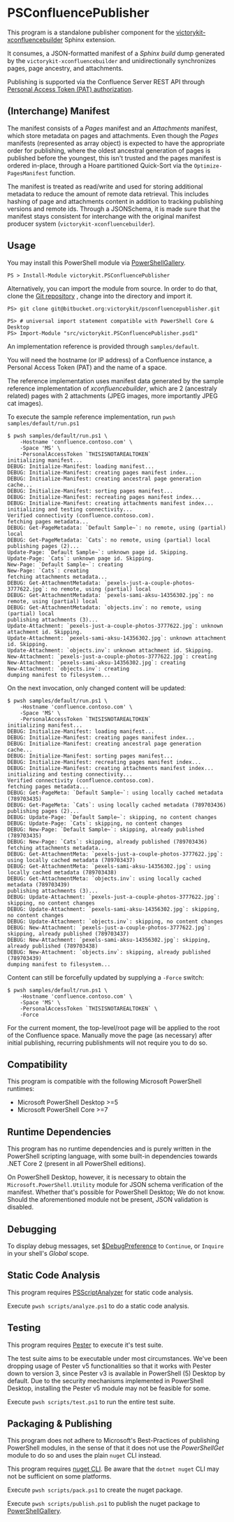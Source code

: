 # PSConfluencePublisher

This program is a standalone publisher component for the 
[victorykit-xconfluencebuilder](https://bitbucket.org/victorykit/xconfluencebuilder) 
Sphinx extension. 

It consumes, a JSON-formatted manifest of a *Sphinx build* dump generated by 
the `victorykit-xconfluencebuilder` and unidirectionally synchronizes 
pages, page ancestry, and attachments.

Publishing is supported via the Confluence Server REST API through 
[Personal Access Token (PAT) authorization](https://confluence.atlassian.com/enterprise/using-personal-access-tokens-1026032365.html).

## (Interchange) Manifest

The manifest consists of a *Pages* manifest and an *Attachments* manifest, which
store metadata on pages and attachments. Even though the *Pages* manifests 
(represented as array object) is expected to have the appropriate order for
publishing, where the oldest ancestral generation of pages is published before 
the youngest, this isn't trusted and the pages manifest is ordered in-place, 
through a Hoare partitioned Quick-Sort via the ``Optimize-PagesManifest`` 
function.

The manifest is treated as read/write and used for storing additional metadata
to reduce the amount of remote data retrieval. This includes hashing of page and
attachments content in addition to tracking publishing versions and remote ids.
Through a JSONSchema, it is made sure that the manifest stays consistent for
interchange with the original manifest producer system
(`victorykit-xconfluencebuilder`).

## Usage

You may install this PowerShell module via
[PowerShellGallery](https://www.powershellgallery.com/packages/victorykit.PSConfluencePublisher).

```
PS > Install-Module victorykit.PSConfluencePublisher
```

Alternatively, you can import the module from source. In order to do that, 
clone the 
[Git repository](https://bitbucket.org/victorykit/psconfluencepublisher/src)
, change into the directory and import it.

```
PS> git clone git@bitbucket.org:victorykit/psconfluencepublisher.git
```

```
PS> # universal import statement compatible with PowerShell Core & Desktop
PS> Import-Module "src/victorykit.PSConfluencePublisher.psd1"
```

An implementation reference is provided through `samples/default`.

You will need the hostname (or IP address) of a Confluence instance, a Personal
Access Token (PAT) and the name of a space.

The reference implementation uses manifest data generated by the sample 
reference implementation of *xconfluencebuilder*, which are 2 (ancestraly 
related) pages with 2 attachments (JPEG images, more importantly JPEG cat 
images).

To execute the sample reference implementation, run 
`pwsh samples/default/run.ps1`

```
$ pwsh samples/default/run.ps1 \
    -Hostname 'confluence.contoso.com' \
    -Space 'MS' \
    -PersonalAccessToken `THISISNOTAREALTOKEN`
initializing manifest...
DEBUG: Initialize-Manifest: loading manifest...
DEBUG: Initialize-Manifest: creating pages manifest index...
DEBUG: Initialize-Manifest: creating ancestral page generation cache...
DEBUG: Initialize-Manifest: sorting pages manifest...
DEBUG: Initialize-Manifest: recreating pages manifest index...
DEBUG: Initialize-Manifest: creating attachments manifest index...
initializing and testing connectivity...
Verified connectivity (confluence.contoso.com).                                                  
fetching pages metadata...
DEBUG: Get-PageMetadata: `Default Sample~`: no remote, using (partial) local                   
DEBUG: Get-PageMetadata: `Cats`: no remote, using (partial) local                              
publishing pages (2)...
Update-Page: `Default Sample~`: unknown page id. Skipping.
Update-Page: `Cats`: unknown page id. Skipping.
New-Page: `Default Sample~`: creating
New-Page: `Cats`: creating                                                                     
fetching attachments metadata...                                                               
DEBUG: Get-AttachmentMetadata: `pexels-just-a-couple-photos-3777622.jpg`: no remote, using (partial) local
DEBUG: Get-AttachmentMetadata: `pexels-sami-aksu-14356302.jpg`: no remote, using (partial) local
DEBUG: Get-AttachmentMetadata: `objects.inv`: no remote, using (partial) local                 
publishing attachments (3)...
Update-Attachment: `pexels-just-a-couple-photos-3777622.jpg`: unknown attachment id. Skipping.
Update-Attachment: `pexels-sami-aksu-14356302.jpg`: unknown attachment id. Skipping.
Update-Attachment: `objects.inv`: unknown attachment id. Skipping.
New-Attachment: `pexels-just-a-couple-photos-3777622.jpg`: creating
New-Attachment: `pexels-sami-aksu-14356302.jpg`: creating                                      
New-Attachment: `objects.inv`: creating                                                        
dumping manifest to filesystem...
```

On the next invocation, only changed content will be updated:

```
$ pwsh samples/default/run.ps1 \
    -Hostname 'confluence.contoso.com' \
    -Space 'MS' \
    -PersonalAccessToken `THISISNOTAREALTOKEN`
initializing manifest...
DEBUG: Initialize-Manifest: loading manifest...
DEBUG: Initialize-Manifest: creating pages manifest index...
DEBUG: Initialize-Manifest: creating ancestral page generation cache...
DEBUG: Initialize-Manifest: sorting pages manifest...
DEBUG: Initialize-Manifest: recreating pages manifest index...
DEBUG: Initialize-Manifest: creating attachments manifest index...
initializing and testing connectivity...
Verified connectivity (confluence.contoso.com).                                                                           
fetching pages metadata...
DEBUG: Get-PageMeta: `Default Sample~`: using locally cached metadata (789703435)
DEBUG: Get-PageMeta: `Cats`: using locally cached metadata (789703436)
publishing pages (2)...
DEBUG: Update-Page: `Default Sample~`: skipping, no content changes
DEBUG: Update-Page: `Cats`: skipping, no content changes
DEBUG: New-Page: `Default Sample~`: skipping, already published (789703435)
DEBUG: New-Page: `Cats`: skipping, already published (789703436)
fetching attachments metadata...
DEBUG: Get-AttachmentMeta: `pexels-just-a-couple-photos-3777622.jpg`: using locally cached metadata (789703437)
DEBUG: Get-AttachmentMeta: `pexels-sami-aksu-14356302.jpg`: using locally cached metadata (789703438)
DEBUG: Get-AttachmentMeta: `objects.inv`: using locally cached metadata (789703439)
publishing attachments (3)...
DEBUG: Update-Attachment: `pexels-just-a-couple-photos-3777622.jpg`: skipping, no content changes
DEBUG: Update-Attachment: `pexels-sami-aksu-14356302.jpg`: skipping, no content changes
DEBUG: Update-Attachment: `objects.inv`: skipping, no content changes
DEBUG: New-Attachment: `pexels-just-a-couple-photos-3777622.jpg`: skipping, already published (789703437)
DEBUG: New-Attachment: `pexels-sami-aksu-14356302.jpg`: skipping, already published (789703438)
DEBUG: New-Attachment: `objects.inv`: skipping, already published (789703439)
dumping manifest to filesystem...
```

Content can still be forcefully updated by supplying a ``-Force`` switch:

```
$ pwsh samples/default/run.ps1 \
    -Hostname 'confluence.contoso.com' \
    -Space 'MS' \
    -PersonalAccessToken `THISISNOTAREALTOKEN` \
    -Force
```




For the current moment, the top-level/root page will be applied to the root of
the Confluence space. Manually move the page (as necessary)  after initial 
publishing, recurring publishments will not require you to do so.

## Compatibility

This program is compatible with the following Microsoft PowerShell runtimes:

- Microsoft PowerShell Desktop >=5
- Microsoft PowerShell Core >=7

## Runtime Dependencies

This program has no runtime dependencies and is purely written in the PowerShell
scripting language, with some built-in dependencies towards .NET Core 2 (present
in all PowerShell editions).

On PowerShell Desktop, however, it is necessary to obtain the 
`Microsoft.PowerShell.Utility` module for JSON schema verification of the 
manifest. Whether that's possible for PowerShell Desktop; We do not know. 
Should the aforementioned module not be present, JSON validation is  disabled.

## Debugging

To display debug messages, set 
[$DebugPreference](https://learn.microsoft.com/en-us/powershell/module/microsoft.powershell.core/about/about_preference_variables?view=powershell-7.3#debugpreference)
to `Continue`, or `Inquire` in your shell's *Global* scope.

## Static Code Analysis

This program requires
[PSScriptAnalyzer](https://learn.microsoft.com/en-us/powershell/utility-modules/psscriptanalyzer/overview?view=ps-modules)
for static code analysis.

Execute `pwsh scripts/analyze.ps1` to do a static code analysis.

## Testing

This program requires [Pester](https://pester.dev/) to execute it's test suite.

The test suite aims to be executable under most circumstances. We've been 
dropping usage of Pester v5 functionalities so that it works with Pester down 
to version 3, since Pester v3 is available in PowerShell (5) Desktop by default.
Due to the security mechanisms implemented in PowerShell Desktop, installing the
Pester v5 module may not be feasible for some.

Execute `pwsh scripts/test.ps1` to run the entire test suite.

## Packaging & Publishing

This program does not adhere to Microsoft's Best-Practices of publishing
PowerShell modules, in the sense of that it does not use the *PowerShellGet*
module to do so and uses the plain `nuget` CLI instead.

This program requires [nuget
CLI](https://learn.microsoft.com/en-us/nuget/install-nuget-client-tools). Be
aware that the `dotnet nuget` CLI may not be sufficient on some platforms.

Execute `pwsh scripts/pack.ps1` to create the nuget package.

Execute `pwsh scripts/publish.ps1` to publish the nuget package to
[PowerShellGallery](https://www.powershellgallery.com).
